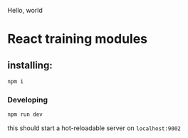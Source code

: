 Hello, world

# React training modules

## installing:

```bash
npm i
```

### Developing

```bash
npm run dev
```

this should start a hot-reloadable server on `localhost:9002`
